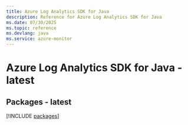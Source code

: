 ```yaml
---
title: Azure Log Analytics SDK for Java
description: Reference for Azure Log Analytics SDK for Java
ms.date: 07/30/2025
ms.topic: reference
ms.devlang: java
ms.service: azure-monitor
---
```

# Azure Log Analytics SDK for Java - latest
## Packages - latest
[!INCLUDE [packages](log-analytics-index.md)]